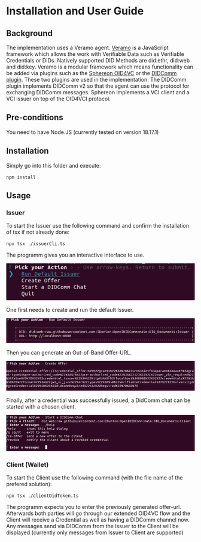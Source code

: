 # Installation and User Guide

## Background
The implementation uses a Veramo agent. [Veramo](https://veramo.io) is a JavaScript framework which allows the work with Verifiable Data such as Verifiable Credentials or DIDs. Natively supported DID Methods are did:ethr, did:web and did:key. Veramo is a modular framework which means functionality can be added via plugins such as the [Sphereon OID4VC](https://github.com/Sphereon-Opensource/OID4VCI) or the [DIDComm plugin](https://www.npmjs.com/package/@veramo/did-comm). These two plugins are used in the implementation. The DIDComm plugin implements DIDComm v2 so that the agent can use the protocol for exchanging DIDComm messages. Sphereon implements a VCI client and a VCI issuer on top of the OID4VCI protocol.

## Pre-conditions
You need to have Node.JS (currently tested on version 18.17.1)

## Installation
Simply go into this folder and execute:
```shell
npm install
```

## Usage

### Issuer
To start the Issuer use the following command and confirm the installation of tsx if not already done:
```shell
npx tsx ./issuerCli.ts
```
The programm gives you an interactive interface to use.

![Issuer Interface](/Code/readmeImages/issuerCliActions.png)

One first needs to create and run the default Issuer. 

![Run](/Code/readmeImages/start_issuer.png)

Then you can generate an Out-of-Band Offer-URL.

![Offer](/Code/readmeImages/offer.png)

Finally, after a credential was successfully issued, a DidComm chat can be started with a chosen client.

![Chat](/Code/readmeImages/chat.png)

### Client (Wallet)
To start the Client use the following command (with the file name of the prefered solution):
```shell
npx tsx ./clientDidToken.ts
```
The programm expects you to enter the previously generated offer-url. Afterwards both parties will go through our extended OID4VC flow and the Client will receive a Credential as well as having a DIDComm channel now.
Any messages send via DIDComm from the Issuer to the Client will be displayed (currently only messages from Issuer to Client are supported)

